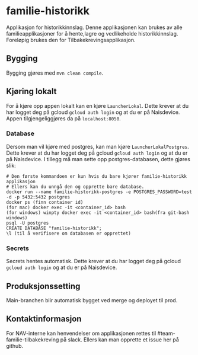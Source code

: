 # familie-historikk
Applikasjon for historikkinnslag. Denne applikasjonen kan brukes av alle familieapplikasjoner for å hente,lagre og vedlikeholde historikkinnslag. 
Foreløpig brukes den for Tilbakekrevingsapplikasjon.

## Bygging
Bygging gjøres med `mvn clean compile`.

## Kjøring lokalt
For å kjøre opp appen lokalt kan en kjøre `LauncherLokal`. 
Dette krever at du har logget deg på gcloud `gcloud auth login` og at du er på Naisdevice.  
Appen tilgjengeliggjøres da på `localhost:8050`.

### Database
Dersom man vil kjøre med postgres, kan man kjøre `LauncherLokalPostgres`.
Dette krever at du har logget deg på gcloud `gcloud auth login` og at du er på Naisdevice. 
I tillegg må man sette opp postgres-databasen, dette gjøres slik:
```
# Den første kommandoen er kun hvis du bare kjører familie-historikk applikasjon
# Ellers kan du unngå den og opprette bare database.
docker run --name familie-historikk-postgres -e POSTGRES_PASSWORD=test -d -p 5432:5432 postgres
docker ps (finn container id)
(for mac) docker exec -it <container_id> bash
(for windows) winpty docker exec -it <container_id> bash(fra git-bash windows)
psql -U postgres
CREATE DATABASE "familie-historikk";
\l (til å verifisere om databasen er opprettet)
```
### Secrets
Secrets hentes automatisk. Dette krever at du har logget deg på gcloud `gcloud auth login` og at du er på Naisdevice.  

## Produksjonssetting
Main-branchen blir automatisk bygget ved merge og deployet til prod.

## Kontaktinformasjon
For NAV-interne kan henvendelser om applikasjonen rettes til #team-familie-tilbakekreving på slack.
Ellers kan man opprette et issue her på github.
